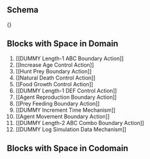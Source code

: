 ## Schema

{}

## Blocks with Space in Domain
1. [[DUMMY Length-1 ABC Boundary Action]]
2. [[Increase Age Control Action]]
3. [[Hunt Prey Boundary Action]]
4. [[Natural Death Control Action]]
5. [[Food Growth Control Action]]
6. [[DUMMY Length-1 DEF Control Action]]
7. [[Agent Reproduction Boundary Action]]
8. [[Prey Feeding Boundary Action]]
9. [[DUMMY Increment Time Mechanism]]
10. [[Agent Movement Boundary Action]]
11. [[DUMMY Length-2 ABC Combo Boundary Action]]
12. [[DUMMY Log Simulation Data Mechanism]]

## Blocks with Space in Codomain

